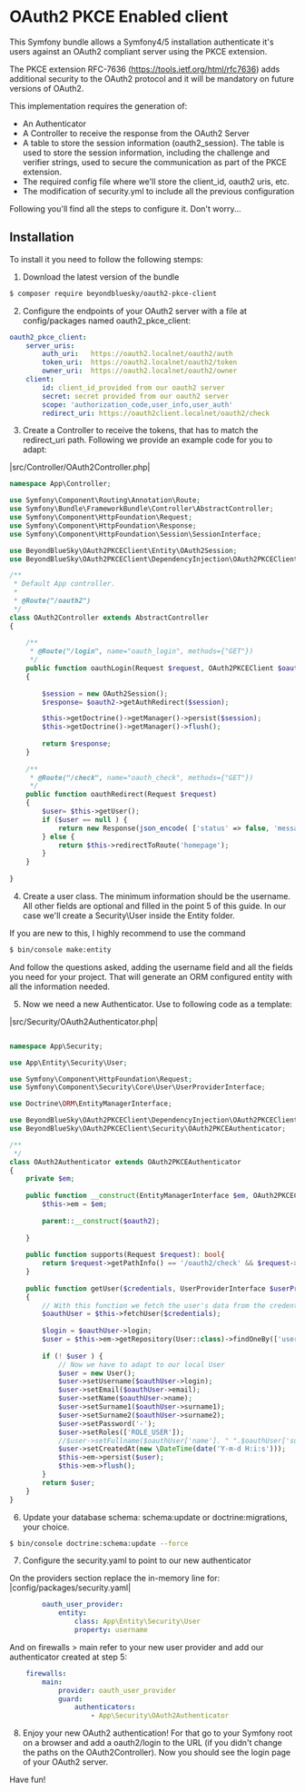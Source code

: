 OAuth2 PKCE Enabled client
===========================

This Symfony bundle allows a Symfony4/5 installation authenticate it's users against an OAuth2 compliant server using the PKCE extension.

The PKCE extension RFC-7636 (https://tools.ietf.org/html/rfc7636) adds additional security to the OAuth2 protocol and it will be mandatory on future versions of OAuth2.

This implementation requires the generation of: 
- An Authenticator
- A Controller to receive the response from the OAuth2 Server
- A table to store the session information (oauth2_session). The table is used to store the session information, including the challenge and verifier strings, used to secure the communication as part
of the PKCE extension. 
- The required config file where we'll store the client_id, oauth2 uris, etc.
- The modification of security.yml to include all the previous configuration

Following you'll find all the steps to configure it. Don't worry...


Installation
-------------

To install it you need to follow the following stemps:

1. Download the latest version of the bundle

```bash
$ composer require beyondbluesky/oauth2-pkce-client 
```
2. Configure the endpoints of your OAuth2 server with a file at config/packages named oauth2_pkce_client:

```yaml
oauth2_pkce_client:
    server_uris:
        auth_uri:   https://oauth2.localnet/oauth2/auth
        token_uri:  https://oauth2.localnet/oauth2/token
        owner_uri:  https://oauth2.localnet/oauth2/owner
    client:
        id: client_id_provided from our oauth2 server
        secret: secret provided from our oauth2 server
        scope: 'authorization_code,user_info,user_auth'
        redirect_uri: https://oauth2client.localnet/oauth2/check
```

3. Create a Controller to receive the tokens, that has to match the redirect_uri path. Following we provide an example code for you to adapt:

|src/Controller/OAuth2Controller.php|
```php
namespace App\Controller;

use Symfony\Component\Routing\Annotation\Route;
use Symfony\Bundle\FrameworkBundle\Controller\AbstractController;
use Symfony\Component\HttpFoundation\Request;
use Symfony\Component\HttpFoundation\Response;
use Symfony\Component\HttpFoundation\Session\SessionInterface;

use BeyondBlueSky\OAuth2PKCEClient\Entity\OAuth2Session;
use BeyondBlueSky\OAuth2PKCEClient\DependencyInjection\OAuth2PKCEClientExtension as OAuth2PKCEClient;

/**
 * Default App controller.
 *
 * @Route("/oauth2")
 */
class OAuth2Controller extends AbstractController
{
    
    /**
     * @Route("/login", name="oauth_login", methods={"GET"})
     */ 
    public function oauthLogin(Request $request, OAuth2PKCEClient $oauth2)
    {
        
        $session = new OAuth2Session();
        $response= $oauth2->getAuthRedirect($session);

        $this->getDoctrine()->getManager()->persist($session);
        $this->getDoctrine()->getManager()->flush();
        
        return $response;
    }
    
    /**
     * @Route("/check", name="oauth_check", methods={"GET"})
     */ 
    public function oauthRedirect(Request $request)
    {
        $user= $this->getUser();
        if ($user == null ) {
            return new Response(json_encode( ['status' => false, 'message' => "User not found!"] ) );
        } else {
            return $this->redirectToRoute('homepage');
        }
    }
    
}
```

4. Create a user class. The minimum information should be the username. All other 
fields are optional and filled in the point 5 of this guide. In our case we'll create a Security\User inside the Entity folder.

If you are new to this, I highly recommend to use the command 

```bash
$ bin/console make:entity
```

And follow the questions asked, adding the username field and all the fields you need for your project. 
That will generate an ORM configured entity with all the information needed.

5. Now we need a new Authenticator. Use to following code as a template:

|src/Security/OAuth2Authenticator.php|
```php

namespace App\Security;

use App\Entity\Security\User;

use Symfony\Component\HttpFoundation\Request;
use Symfony\Component\Security\Core\User\UserProviderInterface;

use Doctrine\ORM\EntityManagerInterface;

use BeyondBlueSky\OAuth2PKCEClient\DependencyInjection\OAuth2PKCEClientExtension as OAuth2PKCEClient;
use BeyondBlueSky\OAuth2PKCEClient\Security\OAuth2PKCEAuthenticator;

/**
 */
class OAuth2Authenticator extends OAuth2PKCEAuthenticator
{
    private $em;
    
    public function __construct(EntityManagerInterface $em, OAuth2PKCEClient $oauth2 ) {
        $this->em = $em;
        
        parent::__construct($oauth2);
        
    }
    
    public function supports(Request $request): bool{
        return $request->getPathInfo() == '/oauth2/check' && $request->isMethod('GET');
    }
    
    public function getUser($credentials, UserProviderInterface $userProvider)
    {
        // With this function we fetch the user's data from the credentials
        $oauthUser = $this->fetchUser($credentials);
    
        $login = $oauthUser->login;
        $user = $this->em->getRepository(User::class)->findOneBy(['username' => $login]);
            
        if (! $user ) {
            // Now we have to adapt to our local User 
            $user = new User();
            $user->setUsername($oauthUser->login);
            $user->setEmail($oauthUser->email);
            $user->setName($oauthUser->name);
            $user->setSurname1($oauthUser->surname1);
            $user->setSurname2($oauthUser->surname2);
            $user->setPassword('-');
            $user->setRoles(['ROLE_USER']);
            //$user->setFullname($oauthUser['name']. " ".$oauthUser['surname1']. " ".$oauthUser['surname2']);
            $user->setCreatedAt(new \DateTime(date('Y-m-d H:i:s')));
            $this->em->persist($user);
            $this->em->flush();
        }
        return $user;   
    }   
}
```

6. Update your database schema: schema:update or doctrine:migrations, your choice.

```sh
$ bin/console doctrine:schema:update --force
```

7. Configure the security.yaml to point to our new authenticator

On the providers section replace the in-memory line for:
|config/packages/security.yaml|
```yaml
        oauth_user_provider:
            entity:
                class: App\Entity\Security\User
                property: username
```
And on firewalls > main refer to your new user provider and add our authenticator created at step 5:
```yaml
    firewalls:
        main:
            provider: oauth_user_provider
            guard:
                authenticators:
                    - App\Security\OAuth2Authenticator
```

8. Enjoy your new OAuth2 authentication! For that go to your Symfony root on a browser and add a oauth2/login to the URL (if you didn't change the
paths on the OAuth2Controller). Now you should see the login page of your OAuth2 server.

Have fun!